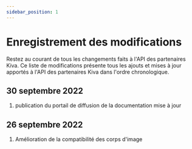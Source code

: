 ```yaml
---
sidebar_position: 1
---
```


# Enregistrement des modifications
Restez au courant de tous les changements faits à l'API des partenaires Kiva.
Ce liste de modifications présente tous les ajouts et mises à jour apportés à l'API des partenaires Kiva dans l'ordre chronologique.

## 30 septembre 2022
1. publication du portail de diffusion de la documentation mise à jour

## 26 septembre 2022
1. Amélioration de la compatibilité des corps d'image

